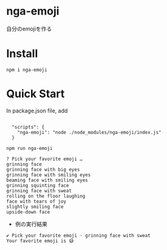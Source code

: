 # nga-emoji

自分のemojiを作る

# Install

`npm i nga-emoji`

# Quick Start

In package.json file, add
<pre><code>
  "scripts": {
    "nga-emoji": "node ./node_modules/nga-emoji/index.js"
  }
</code></pre>

```shell
npm run nga-emoji
```

```shell
? Pick your favorite emoji … 
grinning face
grinning face with big eyes
grinning face with smiling eyes
beaming face with smiling eyes
grinning squinting face
grinning face with sweat
rolling on the floor laughing
face with tears of joy
slightly smiling face
upside-down face
```

- 例の実行結果
```shell
✔ Pick your favorite emoji · grinning face with sweat
Your favorite emoji is 😅
```
